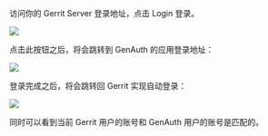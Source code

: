 <IntegrationDetailCard title="使用 GenAuth 登录 Gerrit">

访问你的 Gerrit Server 登录地址，点击 Login 登录。

![](~@imagesZhCn/integration/gerrit/4-1.png)

点击此按钮之后，将会跳转到 GenAuth 的应用登录地址：

![](~@imagesZhCn/integration/gerrit/4-2.png)

登录完成之后，将会跳转回 Gerrit 实现自动登录：

![](~@imagesZhCn/integration/gerrit/4-3.png)

同时可以看到当前 Gerrit 用户的账号和 GenAuth 用户的账号是匹配的。

</IntegrationDetailCard>
